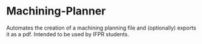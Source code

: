 # Machining-Planner
Automates the creation of a machining planning file and (optionally) exports it as a pdf. Intended to be used by IFPR students.
